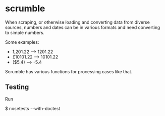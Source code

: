 scrumble
========

When scraping, or otherwise loading and converting data from diverse sources,
numbers and dates can be in various formats and need converting to simple
numbers.

Some examples:

* 1,201.22 --> 1201.22
* £10101.22 --> 10101.22
* ($5.4) --> -5.4

Scrumble has various functions for processing cases like that.

Testing
-------

Run 

$ nosetests --with-doctest


